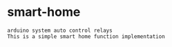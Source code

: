 # smart-home
    arduino system auto control relays
    This is a simple smart home function implementation
